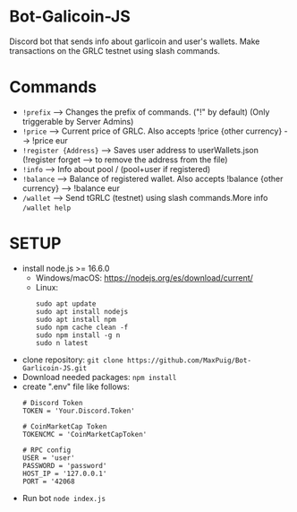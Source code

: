 # Bot-Galicoin-JS
Discord bot that sends info about garlicoin and user's wallets.
Make transactions on the GRLC testnet using slash commands.

# Commands
- `!prefix` --> Changes the prefix of commands. ("!" by default) (Only triggerable by Server Admins)
- `!price` --> Current price of GRLC. Also accepts !price {other currency} --> !price eur
- `!register {Address}` --> Saves user address to userWallets.json (!register forget --> to remove the address from the file)
- `!info` --> Info about pool / (pool+user if registered)
- `!balance` --> Balance of registered wallet. Also accepts !balance {other currency} --> !balance eur
- `/wallet` --> Send tGRLC (testnet) using slash commands.More info `/wallet help`

# SETUP
- install node.js >= 16.6.0
  - Windows/macOS: https://nodejs.org/es/download/current/
  - Linux:
    ```
    sudo apt update
    sudo apt install nodejs
    sudo apt install npm
    sudo npm cache clean -f
    sudo npm install -g n
    sudo n latest
    ```
- clone repository: `git clone https://github.com/MaxPuig/Bot-Garlicoin-JS.git`
- Download needed packages: `npm install`
- create ".env" file like follows:
  ```
  # Discord Token
  TOKEN = 'Your.Discord.Token'

  # CoinMarketCap Token
  TOKENCMC = 'CoinMarketCapToken'
  
  # RPC config
  USER = 'user'
  PASSWORD = 'password'
  HOST_IP = '127.0.0.1'
  PORT = '42068
  ```
-  Run bot `node index.js`
